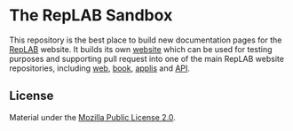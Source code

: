 # The RepLAB Sandbox
This repository is the best place to build new documentation pages for the [RepLAB](https://replab.github.io) website. It builds its own [website](https://replab.github.io/sandbox/) which can be used for testing purposes and supporting pull request into one of the main RepLAB website repositories, including [web](https://www.github.com/replab/web), [book](https://www.github.com/replab/book), [applis](https://www.github.com/replab/apps) and [API](https://www.github.com/replab/api).

## License

Material under the [Mozilla Public License 2.0](https://github.com/replab/replab/blob/master/LICENSE).

